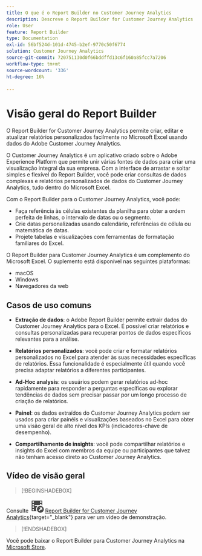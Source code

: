 ```yaml
---
title: O que é o Report Builder no Customer Journey Analytics
description: Descreve o Report Builder for Customer Journey Analytics
role: User
feature: Report Builder
type: Documentation
exl-id: 56bf524d-101d-4745-b2ef-9770c50f6774
solution: Customer Journey Analytics
source-git-commit: 720751130d0f66bddffd13c6f160a85fcc7a7206
workflow-type: tm+mt
source-wordcount: '336'
ht-degree: 16%

---
```


# Visão geral do Report Builder

O Report Builder for Customer Journey Analytics permite criar, editar e atualizar relatórios personalizados facilmente no Microsoft Excel usando dados do Adobe Customer Journey Analytics.

O Customer Journey Analytics é um aplicativo criado sobre o Adobe Experience Platform que permite unir várias fontes de dados para criar uma visualização integral da sua empresa. Com a interface de arrastar e soltar simples e flexível do Report Builder, você pode criar consultas de dados complexas e relatórios personalizados de dados do Customer Journey Analytics, tudo dentro do Microsoft Excel.

Com o Report Builder para o Customer Journey Analytics, você pode:

- Faça referência às células existentes da planilha para obter a ordem perfeita de linhas, o intervalo de datas ou o segmento.
- Crie datas personalizadas usando calendário, referências de célula ou matemática de datas.
- Projete tabelas e visualizações com ferramentas de formatação familiares do Excel.

O Report Builder para Customer Journey Analytics é um complemento do Microsoft Excel. O suplemento está disponível nas seguintes plataformas:

- macOS
- Windows
- Navegadores da web

## Casos de uso comuns

- **Extração de dados**: o Adobe Report Builder permite extrair dados do Customer Journey Analytics para o Excel. É possível criar relatórios e consultas personalizadas para recuperar pontos de dados específicos relevantes para a análise.

- **Relatórios personalizados**: você pode criar e formatar relatórios personalizados no Excel para atender às suas necessidades específicas de relatórios. Essa funcionalidade é especialmente útil quando você precisa adaptar relatórios a diferentes participantes.

- **Ad-Hoc analysis**: os usuários podem gerar relatórios ad-hoc rapidamente para responder a perguntas específicas ou explorar tendências de dados sem precisar passar por um longo processo de criação de relatórios.

- **Painel**: os dados extraídos do Customer Journey Analytics podem ser usados para criar painéis e visualizações baseados no Excel para obter uma visão geral de alto nível dos KPIs (indicadores-chave de desempenho).

- **Compartilhamento de insights**: você pode compartilhar relatórios e insights do Excel com membros da equipe ou participantes que talvez não tenham acesso direto ao Customer Journey Analytics.


## Vídeo de visão geral

>[!BEGINSHADEBOX]

Consulte ![VideoCheckedOut](/help/assets/icons/VideoCheckedOut.svg) [Report Builder for Customer Journey Analytics](https://video.tv.adobe.com/v/3452585?captions=por_br&quality=12&learn=on){target="_blank"} para ver um vídeo de demonstração.

>[!ENDSHADEBOX]

Você pode baixar o Report Builder para Customer Journey Analytics na [Microsoft Store](https://appsource.microsoft.com/pt-br/product/Office365/WA200003101).
